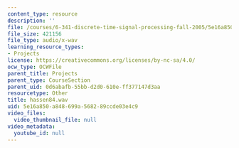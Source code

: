 ```yaml
---
content_type: resource
description: ''
file: /courses/6-341-discrete-time-signal-processing-fall-2005/5e16a850a848699a568289ccde03e4c9_hassen84.wav
file_size: 421156
file_type: audio/x-wav
learning_resource_types:
- Projects
license: https://creativecommons.org/licenses/by-nc-sa/4.0/
ocw_type: OCWFile
parent_title: Projects
parent_type: CourseSection
parent_uid: 0d6abafb-55bb-d2d0-610e-ff377147d3aa
resourcetype: Other
title: hassen84.wav
uid: 5e16a850-a848-699a-5682-89ccde03e4c9
video_files:
  video_thumbnail_file: null
video_metadata:
  youtube_id: null
---
```

